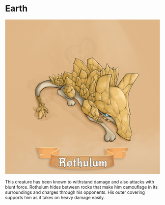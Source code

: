 # Earth

![](<../../../.gitbook/assets/earth (1).png>)

This creature has been known to withstand damage and also attacks with blunt force. Rothulum hides between rocks that make him camouflage in its surroundings and charges through his opponents. His outer covering supports him as it takes on heavy damage easily.
